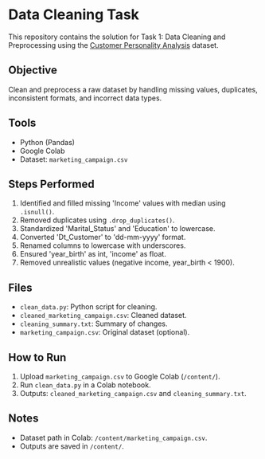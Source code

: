 # Data Cleaning Task
This repository contains the solution for Task 1: Data Cleaning and Preprocessing using the [Customer Personality Analysis](https://www.kaggle.com/datasets/imakash3011/customer-personality-analysis) dataset.

## Objective
Clean and preprocess a raw dataset by handling missing values, duplicates, inconsistent formats, and incorrect data types.

## Tools
- Python (Pandas)
- Google Colab
- Dataset: `marketing_campaign.csv`

## Steps Performed
1. Identified and filled missing 'Income' values with median using `.isnull()`.
2. Removed duplicates using `.drop_duplicates()`.
3. Standardized 'Marital_Status' and 'Education' to lowercase.
4. Converted 'Dt_Customer' to 'dd-mm-yyyy' format.
5. Renamed columns to lowercase with underscores.
6. Ensured 'year_birth' as int, 'income' as float.
7. Removed unrealistic values (negative income, year_birth < 1900).

## Files
- `clean_data.py`: Python script for cleaning.
- `cleaned_marketing_campaign.csv`: Cleaned dataset.
- `cleaning_summary.txt`: Summary of changes.
- `marketing_campaign.csv`: Original dataset (optional).

## How to Run
1. Upload `marketing_campaign.csv` to Google Colab (`/content/`).
2. Run `clean_data.py` in a Colab notebook.
3. Outputs: `cleaned_marketing_campaign.csv` and `cleaning_summary.txt`.

## Notes
- Dataset path in Colab: `/content/marketing_campaign.csv`.
- Outputs are saved in `/content/`.
